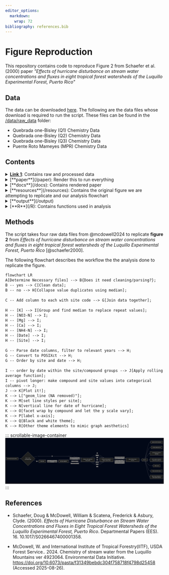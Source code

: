 ```yaml
---
editor_options: 
  markdown: 
    wrap: 72
bibliography: references.bib
---
```


# Figure Reproduction

This repository contains code to reproduce Figure 2 from Schaefer et al.
(2000) paper *"Effects of hurricane disturbance on stream water
concentrations and fluxes in eight tropical forest watersheds of the
Luquillo Experimental Forest, Puerto Rico"*

## Data

The data can be downloaded
[here](https://portal.edirepository.org/nis/mapbrowse?packageid=knb-lter-luq.20.4923064).
The following are the data files whose download is required to run the
script. These files can be found in the [/data/raw_data](/data/raw)
folder: 
- Quebrada one-Bisley (Q1) Chemistry Data 
- Quebrada one-Bisley (Q2) Chemistry Data 
- Quebrada one-Bisley (Q3) Chemistry Data 
- Puente Roto Mameyes (MPR) Chemistry Data

## Contents

<details>

<summary><a href="file:///data"><b>Link 1</b></a>: Contains raw and processed data</summary>

**Key Files**

<ul>

<li>

[processed_data](/data/processed_data)

<ul>

<li>[cleaned_data.csv](/data/processed_data/cleaned_data.csv)</li>

</ul>

</li>

<li>

[raw_data](/data/raw_data)

<ul>

<li>[Quebrada_Cuenca1-Bisley.csv](/data/raw_data/Quebrada_Cuenca1-Bisley.csv)</li>

<li>[Quebrada_Cuenca2-Bisley.csv](/data/raw_data/Quebrada_Cuenca2-Bisley.csv)</li>

<li>[Quebrada_Cuenca3-Bisley.csv](/data/raw_data/Quebrada_Cuenca3-Bisley.csv)</li>

<li>[RioMameyesPuenteRoto.csv](/data/raw_data/RioMameyesPuenteRoto.csv)</li>

</ul>

</li>

</ul>

</details>

<details>

<summary>[**paper**](/paper): Render this to run everything</summary>

**Key Files**

<ul>

<li>[paper.qmd](/paper/paper.qmd)</li>

</ul>

</details>

<details>

<summary>[**docs**](/docs): Contains rendered paper</summary>

**Key Files**

<ul>

<li>[paper.html](/docs/paper.html)</li>

</ul>

</details>

<details>

<summary>[**resources**](/resources): Contains the original figure we
are attempting to replicate and our analysis flowchart</summary>

Contains rendered paper **Key Files**

<ul>

<li>[figure_to_replicate](/figures/figure_to_replicate.png)</li>

<li>[flowchart.png](/figures/flowchart.png)</li>

</ul>

</details>

<details>

<summary>[**output**](/output)</summary>

Contains final replicated figure **Key Files**

<ul>

<li>[replica_plot.png](/output/replica_plot.png)</li>

</ul>

</details>

<details>

<summary>[**R**](/R): Contains functions used in analysis</summary>

Contains rendered paper **Key Files**

<ul>

<li>[calc_moving_avg.R](/R/calc_moving_avg.R)</li>

<li>[find_median.R](/R/find_median.R)</li>

</ul>

</details>

## Methods

The script takes four raw data files from @mcdowell2024 to replicate
**figure 2** from *Effects of hurricane disturbance on stream water
concentrations and fluxes in eight tropical forest watersheds of the
Luquillo Experimental Forest, Puerto Rico* [@schaefer2000].

The following flowchart describes the workflow the the analysis done to
replicate the figure.

``` mermaid
flowchart LR
A[Determine Necessary files] --> B{Does it need cleaning/parsing?};
B -- yes --> C[Clean data]; 
B -- no --> H[Collapse value duplicates using median];

C -- Add column to each with site code --> G[Join data together];

H -- [K] --> I[Group and find median to replace repeat values];
H -- [NO3-N] --> I;
H -- [Mg] --> I;
H -- [Ca] --> I;
H -- [NH4-N] --> I;
H -- [Date] --> I;
H -- [Site] --> I;

G -- Parse date columns, filter to relevant years --> H;
G -- Convert to POSIXct --> H; 
G -- Order by site and date --> H;

I -- order by date within the site/compound groups --> J[Apply rolling average function];
I -- pivot longer: make compound and site values into categorical columns --> J;
J --> K[Plot it!];
K --> L["geom_line (NA removed)"];
K --> M[set line styles per site];
K --> N[vertical line for date of hurricane];
K --> O[facet wrap by compound and let the y scale vary];
K --> P[label x-axis];
K --> Q[Black and white theme];
K --> R[Other theme elements to mimic graph aesthetics]
```

::: scrollable-image-container
<img src="resources/flowchart.png" alt="Workflow chart"/>
:::

## References

-   Schaefer, Doug & McDowell, William & Scatena, Frederick & Asbury,
    Clyde. (2000). *Effects of Hurricane Disturbance on Stream Water
    Concentrations and Fluxes in Eight Tropical Forest Watersheds of the
    Luquillo Experimental Forest, Puerto Rico*. Departmental Papers
    (EES). 16. 10.1017/S0266467400001358.

-   McDowell, W. and International Institute of Tropical Forestry(IITF),
    USDA Forest Service.. 2024. Chemistry of stream water from the
    Luquillo Mountains ver 4923064. Environmental Data Initiative.
    <https://doi.org/10.6073/pasta/f31349bebdc304f758718f4798d25458>
    (Accessed 2025-08-26).
